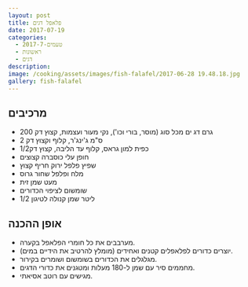 ```yaml
---
layout: post
title: פלאפל דגים
date: 2017-07-19
categories:
  - טעמים-2017-7
  - ראשונות
  - דגים
description: 
image: /cooking/assets/images/fish-falafel/2017-06-28 19.48.18.jpg
gallery: fish-falafel
---
```


## מרכיבים
- 200 גרם דג ים מכל סוג (מוסר, בורי וכו'), נקי מעור ועצמות, קצוץ דק
- 2 ס"מ ג'ינג'ר, קלוף וקצוץ דק
- 1/2כפית למון גראס, קלוף עד הליבה, קצוץ דק
- חופן עלי כוסברה קצוצים
- שפיץ פלפל ירוק חריף קצוץ
- מלח ופלפל שחור גרוס
- מעט שמן זית
- שומשום לציפוי הכדורים
- 1/2 ליטר שמן קנולה לטיגון
 
## אופן ההכנה
-  מערבבים את כל חומרי הפלאפל בקערה.
- יוצרים כדורים לפלאפלים קטנים ואחידים (מומלץ להרטיב את הידיים במים).
- מגלגלים את הכדורים בשומשום ושומרים בקירור.
-  מחממים סיר עם שמן ל-180 מעלות ומטגנים את כדורי הדגים.
- מגישים עם רוטב אסיאתי.

